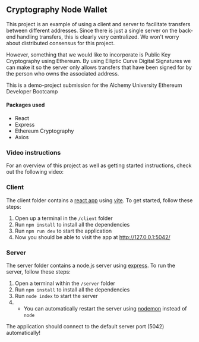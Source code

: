 ## Cryptography Node Wallet

This project is an example of using a client and server to facilitate transfers between different addresses. Since there is just a single server on the back-end handling transfers, this is clearly very centralized. We won't worry about distributed consensus for this project.

However, something that we would like to incorporate is Public Key Cryptography using Ethereum. By using Elliptic Curve Digital Signatures we can make it so the server only allows transfers that have been signed for by the person who owns the associated address. 

This is a demo-project submission for the Alchemy University Ethereum Developer Bootcamp

#### Packages used
- React
- Express
- Ethereum Cryptography
- Axios

### Video instructions
For an overview of this project as well as getting started instructions, check out the following video:

 
### Client

The client folder contains a [react app](https://reactjs.org/) using [vite](https://vitejs.dev/). To get started, follow these steps:

1. Open up a terminal in the `/client` folder
2. Run `npm install` to install all the dependencies
3. Run `npm run dev` to start the application 
4. Now you should be able to visit the app at http://127.0.0.1:5042/

### Server

The server folder contains a node.js server using [express](https://expressjs.com/). To run the server, follow these steps:

1. Open a terminal within the `/server` folder 
2. Run `npm install` to install all the dependencies 
3. Run `node index` to start the server
4. * You can automatically restart the server using [nodemon](https://www.npmjs.com/package/nodemon) instead of `node`

The application should connect to the default server port (5042) automatically! 

